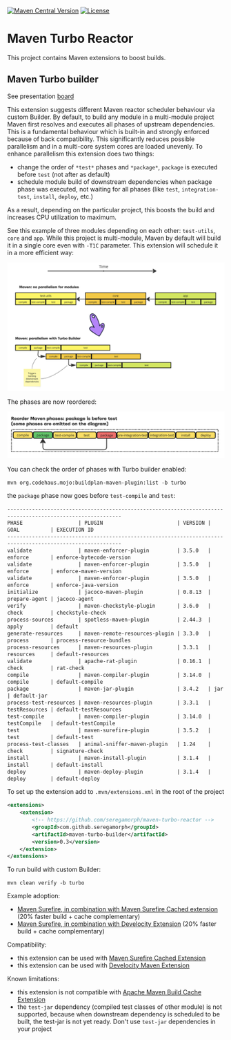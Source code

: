 
[![Maven Central Version](https://img.shields.io/maven-central/v/com.github.seregamorph/maven-turbo-reactor?style=flat-square)](https://central.sonatype.com/artifact/com.github.seregamorph/maven-turbo-reactor/overview)
[![License](https://img.shields.io/badge/License-Apache%202.0-blue.svg)](LICENSE)

# Maven Turbo Reactor
This project contains Maven extensions to boost builds.

## Maven Turbo builder

See presentation [board](https://miro.com/app/board/uXjVLYUPRas=/?share_link_id=929861907417)

This extension suggests different Maven reactor scheduler behaviour via custom Builder.
By default, to build any module in a multi-module project Maven first resolves and executes all phases of upstream
dependencies. This is a fundamental behaviour which is built-in and strongly enforced because of back compatibility.
This significantly reduces possible parallelism and in a multi-core system cores are loaded unevenly. To enhance
parallelism this extension does two things:
* change the order of `*test*` phases and `*package*`, `package` is executed before `test` (not after as default)
* schedule module build of downstream dependencies when package phase was executed, not waiting for all phases (like
  `test`, `integration-test`, `install`, `deploy`, etc.)

As a result, depending on the particular project, this boosts the build and increases CPU utilization to maximum.

See this example of three modules depending on each other: `test-utils`, `core` and `app`. While this project is
multi-module, Maven by default will build it in a single core even with `-T1C` parameter. This extension will
schedule it in a more efficient way:

<img src="maven-turbo-builder/doc/timelines.png" alt="Timelines" width="700"/>

The phases are now reordered:

<img src="maven-turbo-builder/doc/phases_reordered.png" alt="Timelines" width="700"/>

You can check the order of phases with Turbo builder enabled:
```shell
mvn org.codehaus.mojo:buildplan-maven-plugin:list -b turbo
```
the `package` phase now goes before `test-compile` and `test`:
```
-----------------------------------------------------------------------------------------------------------
PHASE                  | PLUGIN                        | VERSION | GOAL          | EXECUTION ID            
-----------------------------------------------------------------------------------------------------------
validate               | maven-enforcer-plugin         | 3.5.0   | enforce       | enforce-bytecode-version
validate               | maven-enforcer-plugin         | 3.5.0   | enforce       | enforce-maven-version   
validate               | maven-enforcer-plugin         | 3.5.0   | enforce       | enforce-java-version    
initialize             | jacoco-maven-plugin           | 0.8.13  | prepare-agent | jacoco-agent            
verify                 | maven-checkstyle-plugin       | 3.6.0   | check         | checkstyle-check        
process-sources        | spotless-maven-plugin         | 2.44.3  | apply         | default                 
generate-resources     | maven-remote-resources-plugin | 3.3.0   | process       | process-resource-bundles
process-resources      | maven-resources-plugin        | 3.3.1   | resources     | default-resources       
validate               | apache-rat-plugin             | 0.16.1  | check         | rat-check               
compile                | maven-compiler-plugin         | 3.14.0  | compile       | default-compile         
package                | maven-jar-plugin              | 3.4.2   | jar           | default-jar             
process-test-resources | maven-resources-plugin        | 3.3.1   | testResources | default-testResources   
test-compile           | maven-compiler-plugin         | 3.14.0  | testCompile   | default-testCompile     
test                   | maven-surefire-plugin         | 3.5.2   | test          | default-test            
process-test-classes   | animal-sniffer-maven-plugin   | 1.24    | check         | signature-check         
install                | maven-install-plugin          | 3.1.4   | install       | default-install         
deploy                 | maven-deploy-plugin           | 3.1.4   | deploy        | default-deploy          
```

To set up the extension add to `.mvn/extensions.xml` in the root of the project
```xml
<extensions>
    <extension>
        <!-- https://github.com/seregamorph/maven-turbo-reactor -->
        <groupId>com.github.seregamorph</groupId>
        <artifactId>maven-turbo-builder</artifactId>
        <version>0.3</version>
    </extension>
</extensions>
```

To run build with custom Builder:
```shell
mvn clean verify -b turbo
```

Example adoption:
* [Maven Surefire, in combination with Maven Surefire Cached extension](https://github.com/seregamorph/maven-surefire/pull/2) (20% faster build + cache complementary)
* [Maven Surefire, in combination with Develocity Extension](https://github.com/seregamorph/maven-surefire/pull/1) (20% faster build + cache complementary)

Compatibility:
* this extension can be used with [Maven Surefire Cached Extension](https://github.com/seregamorph/maven-surefire-cached)
* this extension can be used with [Develocity Maven Extension](https://gradle.com/help/maven-extension/)

Known limitations:
* this extension is not compatible with [Apache Maven Build Cache Extension](https://maven.apache.org/extensions/maven-build-cache-extension/)
* the `test-jar` dependency (compiled test classes of other module) is not supported, because when downstream dependency is
scheduled to be built, the test-jar is not yet ready. Don't use `test-jar` dependencies in your project
